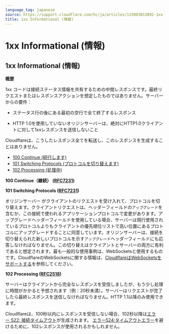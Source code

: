 ```yaml
---
language_tag: japanese
source: https://support.cloudflare.com/hc/ja/articles/115003013892-1xx-Informational-%E6%83%85%E5%A0%B1-
title: 1xx Informational (情報)
---
```


# 1xx Informational (情報)

## 1xx Informational (情報)

**概要**

1xx コードは接続ステータス情報を共有するための中間レスポンスです。最終リクエストまたはレスポンスアクションを想定したものではありません。サーバーからの要件：

-   ステータス行の後にある最初の空行で全て終了するレスポンス

-   HTTP 1.0を使用していないオリジンサーバーは、絶対にHTTP1.0クライアントに対して1xxレスポンスを送信しないこと

Cloudflareは、こうしたレスポンス全てを転送し、このレスポンスを生成することはありません。

-   [100 Continue (続行します)](https://support.cloudflare.com/hc/ja/articles/115003013892-1xx-Informational-%E6%83%85%E5%A0%B1-#code_100)
-   [101 Switching Protocols (プロトコルを切り替えます)](https://support.cloudflare.com/hc/ja/articles/115003013892-1xx-Informational-%E6%83%85%E5%A0%B1-#code_101)
-   [102 Processing (処理中)](https://support.cloudflare.com/hc/ja/articles/115003013892-1xx-Informational-%E6%83%85%E5%A0%B1-#code_102)

**100 Continue（継続） ([RFC7231](https://tools.ietf.org/html/rfc7231))**


**101 Switching Protocols ([RFC7231](https://tools.ietf.org/html/rfc7231))**

オリジンサーバー がクライアントのリクエストを受け入れて、プロトコルを切り替えます。クライアントリクエストは、ヘッダーフィールドの`アップグレード`を含むか、この接続で使われるアプリケーションプロトコルで変更があります。アップグレードヘッダーフィールドを使用している場合、サーバーは現行使用されているプロトコルよりもクライアントの優先順位リストで高い位置にあるプロトコルにアップグレードすることに同意しています。オリジンサーバーは、接続を切り替えられた新しいプロトコルを示す`アップグレード`ヘッダーフィールドにも応答しなければなりません。この切り替えはクライアントとサーバーの両方に有利であると想定されます。最も一般的な使用事例は、WebSocketsと使用するものです。CloudflareのWebSocketsに関する情報は、[CloudflareはWebSocketsをサポートする](https://blog.cloudflare.com/cloudflare-now-supports-websockets/)を参照してください。

**102 Processing ([RFC2518](https://tools.ietf.org/html/rfc2518))**

サーバーはクライアントから完全なレスポンスを受信しましたが、もう少し処理に時間がかかると予想されます（例：20秒未満）。サーバーはリクエストが完了したら最終レスポンスを送信しなければなりません。HTTP 1.1以降のみ使用できます。

Cloudflareは、100秒以内にレスポンスを受信しない場合、102秒以降は[エラー 522: 接続タイムアウト](https://support.cloudflare.com/hc/articles/115003011431#522error)が生成されます。 [エラー524:タイムアウトエラー](https://support.cloudflare.com/hc/articles/115003011431#524error)を避けるために、102レスポンスが使用されるかもしれません。
